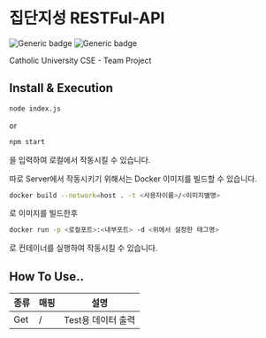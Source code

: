 # 집단지성 RESTFul-API

![Generic badge](https://img.shields.io/badge/Node.js-14.7.5-green.svg) ![Generic badge](https://img.shields.io/badge/NPM-6.14.14-red.svg)

Catholic University CSE - Team Project

## Install & Execution

```bash
node index.js
```

or

```bash
npm start
```

을 입력하여 로컬에서 작동시킬 수 있습니다.



따로 Server에서 작동시키기 위해서는 Docker 이미지를 빌드할 수 있습니다.

```bash
docker build --network=host . -t <사용자이름>/<이미지별명>
```

로 이미지를 빌드한후

```bash
docker run -p <로컬포트>:<내부포트> -d <위에서 설정한 태그명>
```

로 컨테이너를 실행하여 작동시킬 수 있습니다.

## How To Use..

| 종류 | 매핑 | 설명               |
| ---- | ---- | ------------------ |
| Get  | /    | Test용 데이터 출력 |